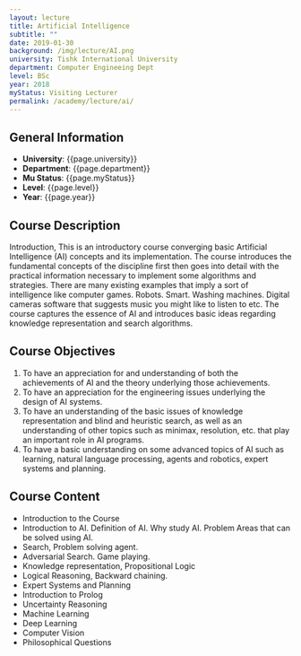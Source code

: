 ```yaml
---
layout: lecture
title: Artificial Intelligence
subtitle: ""
date: 2019-01-30
background: /img/lecture/AI.png
university: Tishk International University
department: Computer Engineeing Dept
level: BSc
year: 2018
myStatus: Visiting Lecturer
permalink: /academy/lecture/ai/
---
```


## General Information

- **University**: {{page.university}}
- **Department**: {{page.department}}
- **Mu Status**: {{page.myStatus}}
- **Level**: {{page.level}}
- **Year**: {{page.year}}

## Course Description

Introduction, This is an introductory course converging basic Artificial Intelligence (AI) concepts and its implementation. The course introduces the fundamental concepts of the discipline first then goes into detail with the practical information necessary to implement some algorithms and strategies. There are many existing examples that imply a sort of intelligence like computer games. Robots. Smart. Washing machines. Digital cameras software that suggests music you might like to listen to etc. The course captures the essence of AI and introduces basic ideas regarding knowledge representation and search algorithms.

## Course Objectives

1. To have an appreciation for and understanding of both the achievements of AI and the
   theory underlying those achievements.
1. To have an appreciation for the engineering
   issues underlying the design of AI systems.
1. To have an understanding of the basic issues
   of knowledge representation and blind and heuristic search, as well as an understanding of
   other topics such as minimax, resolution, etc. that play an important role in AI programs.
1. To have a basic understanding on some advanced topics of AI such as learning, natural
   language processing, agents and robotics, expert systems and planning.

## Course Content

- Introduction to the Course
- Introduction to AI. Definition of AI. Why study AI. Problem Areas that can be solved using AI.
- Search, Problem solving agent.
- Adversarial Search. Game playing.
- Knowledge representation, Propositional Logic
- Logical Reasoning, Backward chaining.
- Expert Systems and Planning
- Introduction to Prolog
- Uncertainty Reasoning
- Machine Learning
- Deep Learning
- Computer Vision
- Philosophical Questions
